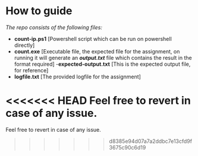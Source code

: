 # How to guide

*The repo consists of the following files:*
- **count-ip.ps1** [Powershell script which can be run on powershell directly]
- **count.exe** [Executable file, the expected file for the assignment, on running it will generate an ***output.txt*** file which contains the result in the format required]
-**expected-output.txt** [This is the expected output file, for reference]
- **logfile.txt** [The provided logfile for the assignment]

<<<<<<< HEAD
Feel free to revert in case of any issue.
=======
Feel free to revert in case of any issue.
>>>>>>> d8385e94d07a7a2ddbc7e13cfd9f3675c90c6d19
